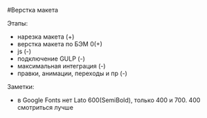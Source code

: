 #Верстка макета

Этапы:
- нарезка макета (+)
- верстка макета по БЭМ 0(+)
- js (-)
- подключение GULP (-)
- максимальная интеграция (-)
- правки, анимации, переходы и пр (-)

Заметки:
- в Google Fonts нет Lato 600(SemiBold), только 400 и 700. 400 смотриться лучше